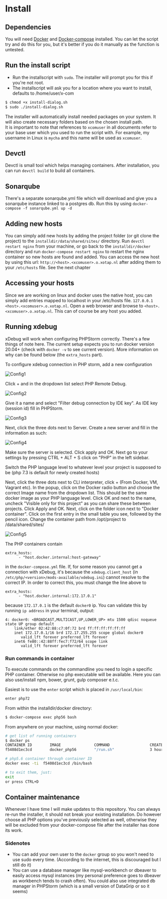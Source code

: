 # Install
## Dependencies
You will need [Docker](https://docs.docker.com/install/) and [Docker-compose](https://docs.docker.com/compose/install/) installed. You can let the script try and do this for you, but it's better if you do it manually as the function is untested.

## Run the install script
* Run the installscript with `sudo`. The installer will prompt you for this if you're not root.
* The installscript will ask you for a location where you want to install, defaults to /home/user/x-com
```bash
$ chmod +x install-dialog.sh
$ sudo ./install-dialog.sh
```
The installer will automatically install needed packages on your system. It will also create necessary folders based on the chosen install path.  
It is important to note that references to `xcomuser` in all documents refer to your base user which you used to run the script with. For example, my username in Linux is `mycha` and this name will be used as `xcomuser`.

## Devctl
Devctl is small tool which helps managing containers. After installation, you can run `devctl build` to build all containers.

## Sonarqube
There's a separate sonarqube.yml file which will download and give you a sonarqube instance linked to a postgres db. Run this by using `docker-compose -f sonarqube.yml up -d`

## Adding new hosts
You can simply add new hosts by adding the project folder (or git clone the project) to the `installdir/data/shared/sites/` directory. 
Run `devctl restart nginx` from your machine, or go back to the `installdir/docker` directory and run `docker-compose restart nginx` to restart the nginx container so new hosts are found and added. You can access the new host by using this url: `http://<host>.<xcomuser>.o.xotap.nl` after adding them to your `/etc/hosts` file. See the next chapter

## Accessing your hosts
Since we are working on linux and docker uses the native host, you can simply add entries mapped to localhost in your /etc/hosts file. `127.0.0.1 <host>.<xcomuser>.o.xotap.nl`.
Open a web browser and browse to `<host>.<xcomuser>.o.xotap.nl`. This can of course be any host you added.

## Running xdebug
xDebug will work when configuring PHPStorm correctly. There's a few things of note here. The current setup expects you to run docker version 20.04+ (check with `docker -v` to see current version). More information on why can be found below (the `extra_hosts` part).

To configure xdebug connection in PHP storm, add a new configuration 

![Config1](https://i.imgur.com/lqZ7RnI.png)

Click + and in the dropdown list select PHP Remote Debug. 

![Config2](https://i.imgur.com/Rtrj8Of.png)

Give it a name and select "Filter debug connection by IDE key". 
As IDE key (session id) fill in PHPStorm. 

![Config3](https://i.imgur.com/nEvxQF6.png)

Next, click the three dots next to Server. Create a new server and fill in the information as such:

![Config4](https://i.imgur.com/TIU8kDZ.png)

Make sure the server is selected. Click apply and OK. Next go to your settings by pressing CTRL + ALT + S click on "PHP" in the left sidebar.

Switch the PHP language level to whatever level your project is supposed to be (php 7.3 is default for newly created hosts)

Next, click the three dots next to CLI interpreter, click + (From Docker, VM, Vagrant etc). In the popup, click on the Docker radio button and choose the correct Image name from the dropdown list. This should be the same docker image as your PHP language level. Click OK and next to the name, uncheck "Visible only for this project" as you can share these between projects. Click Apply and OK. Next, click on the folder icon next to "Docker container". Click on the first entry in the small table you see, followed by the pencil icon. Change the container path from /opt/project to /data/shared/sites/<projectname>

![Config5](https://i.imgur.com/CAreP8F.png)

The PHP containers contain
```
extra_hosts:
      - "host.docker.internal:host-gateway"
```
in the `docker-compose.yml` file. If, for some reason you cannot get a connection with xDebug, it's because the `xdebug.client_host` (in `/etc/php/<version>/mods-available/xdebug.ini`) cannot resolve to the correct IP. In order to correct this, you must change the line above to
```
extra_hosts:
      - "host.docker.internal:172.17.0.1"
```
because `172.17.0.1` is the default `docker0` ip. You can validate this by running `ip address` in your terminal, output:
```
4: docker0: <BROADCAST,MULTICAST,UP,LOWER_UP> mtu 1500 qdisc noqueue state UP group default
    link/ether 02:42:88:c7:0f:72 brd ff:ff:ff:ff:ff:ff
    inet 172.17.0.1/16 brd 172.17.255.255 scope global docker0
       valid_lft forever preferred_lft forever
    inet6 fe80::42:88ff:fec7:f72/64 scope link
       valid_lft forever preferred_lft forever
```

### Run commands in container
To execute commands on the commandline you need to login a specific PHP container. Otherwise no php executable will be available. Here you can also use/install npm, bower, grunt, gulp composer e.t.c.

Easiest is to use the `enter` script which is placed in `/usr/local/bin`:
```bash
enter php72
```

From within the installdir/docker directory:

```bash
$ docker-compose exec php56 bash
```
From anywhere on your machine, using normal docker:
```bash
# get list of running containers
$ docker ps
CONTAINER ID        IMAGE               COMMAND                  CREATED             STATUS              PORTS               NAMES
f5408d1ec3cd        docker_php56        "/run.sh"                3 hours ago         Up 3 hours                              docker_php56_1

# php5.6 container through container ID
docker exec -ti  f5408d1ec3cd /bin/bash

# to exit them, just:
exit
or press CTRL+D
```

## Container maintenance
Whenever I have time I will make updates to this repository. You can always re-run the installer, it should not break your existing installation. Do however choose all PHP options you've previously selected as well, otherwise they will be excluded from your docker-compose file after the installer has done its work.

### Sidenotes
- You can add your own user to the `docker` group so you won't need to use sudo every time. (According to the internet, this is discouraged but I still do it)
- You can use a database manager like mysql-workbench or dbeaver to easily access mysql instances (my personal preference goes to dbeaver as workbench tends to crash often). You could also use integrated db manager in PHPStorm (which is a small version of DataGrip or so it seems)

